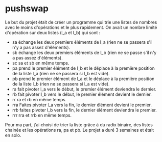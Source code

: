 # pushswap

Le but du projet était de créer un programme qui trie une listes de nombres avec le moins d'opérations et le plus rapidement. On avait un nombre limité d'opération sur deux listes (l_a et l_b) qui sont :

- sa
  échange les deux premiers éléments de l_a (rien ne se passera s'il n'y a pas assez d'éléments).
- sb
  échange les deux premiers éléments de l_b (rien ne se passe s'il n'y a pas assez d'éléments).
- sc
  sa et sb en même temps.
- pa
  prend le premier élément de l_b et le déplace à la première position de la liste l_a (rien ne se passera si
  l_b est vide).
- pb
  prend le premier élément de l_a et le déplace à la première position de la liste l_b (rien ne se passera si
  l_a est vide).
- ra
  fait pivoter l_a vers le début, le premier élément deviendra le dernier.
- rb
  fait pivoter l_b vers le début, le premier élément devient le dernier.
- rr
  ra et rb en même temps.
- rra
  Faites pivoter l_a vers la fin, le dernier élément devient le premier.
- rrb
  faites pivoter l_b vers la fin, le dernier élément deviendra le premier.
- rrr
  rra et rrb en même temps.

Pour ma part, j'ai choisi de trier la liste grâce à du radix binaire, des listes chainée et les opérations ra, pa et pb.
Le projet a duré 3 semaines et était en solo.
